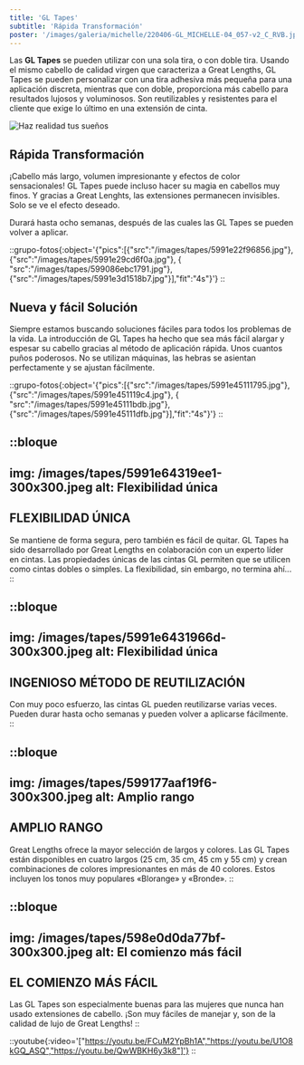 ```yaml
---
title: 'GL Tapes'
subtitle: 'Rápida Transformación'
poster: '/images/galeria/michelle/220406-GL_MICHELLE-04_057-v2_C_RVB.jpeg'
---
```


Las **GL Tapes** se pueden utilizar con una sola tira, o con doble tira. Usando el mismo cabello de calidad virgen que caracteriza a Great Lengths, GL Tapes se pueden personalizar con una tira adhesiva más pequeña para una aplicación discreta, mientras que con doble, proporciona más cabello para resultados lujosos y voluminosos. Son reutilizables y resistentes para el cliente que exige lo último en una extensión de cinta.

![Haz realidad tus sueños](/images/tapes/GL-Tapes-Banner-1920x948.jpeg)

## Rápida Transformación

¡Cabello más largo, volumen impresionante y efectos de color sensacionales! GL Tapes puede incluso hacer su magia en cabellos muy finos. Y gracias a Great Lenghts, las extensiones permanecen invisibles. Solo se ve el efecto deseado.

Durará hasta ocho semanas, después de las cuales las GL Tapes se pueden volver a aplicar.

::grupo-fotos{:object='{"pics":[{"src":"/images/tapes/5991e22f96856.jpg"}, {"src":"/images/tapes/5991e29cd6f0a.jpg"}, { "src":"/images/tapes/599086ebc1791.jpg"}, {"src":"/images/tapes/5991e3d1518b7.jpg"}],"fit":"4s"}'}
::

## Nueva y fácil Solución

Siempre estamos buscando soluciones fáciles para todos los problemas de la vida. La introducción de GL Tapes ha hecho que sea más fácil alargar y espesar su cabello gracias al método de aplicación rápida. Unos cuantos puños poderosos. No se utilizan máquinas, las hebras se asientan perfectamente y se ajustan fácilmente.

::grupo-fotos{:object='{"pics":[{"src":"/images/tapes/5991e45111795.jpg"}, {"src":"/images/tapes/5991e451119c4.jpg"}, { "src":"/images/tapes/5991e45111bdb.jpg"}, {"src":"/images/tapes/5991e45111dfb.jpg"}],"fit":"4s"}'}
::

::bloque
---
img: /images/tapes/5991e64319ee1-300x300.jpeg
alt: Flexibilidad única
---

## FLEXIBILIDAD ÚNICA

Se mantiene de forma segura, pero también es fácil de quitar. GL Tapes ha sido desarrollado por Great Lengths en colaboración con un experto líder en cintas. Las propiedades únicas de las cintas GL permiten que se utilicen como cintas dobles o simples. La flexibilidad, sin embargo, no termina ahí...
::

::bloque
---
img: /images/tapes/5991e6431966d-300x300.jpeg
alt: Flexibilidad única
---

## INGENIOSO MÉTODO DE REUTILIZACIÓN

Con muy poco esfuerzo, las cintas GL pueden reutilizarse varias veces. Pueden durar hasta ocho semanas y pueden volver a aplicarse fácilmente.
::

::bloque
---
img: /images/tapes/599177aaf19f6-300x300.jpeg
alt: Amplio rango
---

## AMPLIO RANGO

Great Lengths ofrece la mayor selección de largos y colores. Las GL Tapes están disponibles en cuatro largos (25 cm, 35 cm, 45 cm y 55 cm) y crean combinaciones de colores impresionantes en más de 40 colores. Estos incluyen los tonos muy populares «Blorange» y «Bronde».
::

::bloque
---
img: /images/tapes/598e0d0da77bf-300x300.jpeg
alt: El comienzo más fácil
---

## EL COMIENZO MÁS FÁCIL

Las GL Tapes son especialmente buenas para las mujeres que nunca han usado extensiones de cabello.
¡Son muy fáciles de manejar y, son de la calidad de lujo de Great Lengths!
::

::youtube{:video='["https://youtu.be/FCuM2YpBh1A","https://youtu.be/U1O8kGQ_ASQ","https://youtu.be/QwWBKH6y3k8"]'}
::
